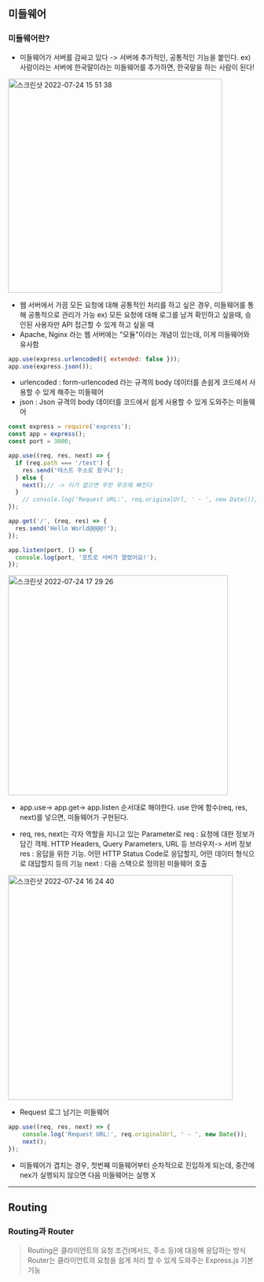 ## 미들웨어

### 미들웨어란?

* 미들웨어가 서버를 감싸고 있다 -> 서버에 추가적인, 공통적인 기능을 붙인다.
   ex) 사람이라는 서버에 한국말이라는 미들웨어를 추가하면, 한국말을 하는 사람이 된다! 

<img width="435" alt="스크린샷 2022-07-24 15 51 38" src="https://user-images.githubusercontent.com/92393851/180650194-9ab36acc-a8ff-477e-9b7e-5aa050a858a0.png">

* 웹 서버에서 가끔 모든 요청에 대해 공통적인 처리를 하고 싶은 경우, 미들웨어를 통해 공통적으로 관리가 가능
  ex) 모든 요청에 대해 로그를 남겨 확인하고 싶을때, 승인된 사용자만 API 접근할 수 있게 하고 싶을 때 
* Apache, Nginx 라는 웹 서버에는 "모듈"이라는 개념이 있는데, 이게 미들웨어와 유사함

```javascript
app.use(express.urlencoded({ extended: false }));
app.use(express.json());
```
 
 * urlencoded : form-urlencoded 라는 규격의 body 데이터를 손쉽게 코드에서 사용할 수 있게 해주는 미들웨어
 * json : Json 규격의 body 데이터를 코드에서 쉽게 사용할 수 있게 도와주는 미들웨어

```javascript
const express = require('express');
const app = express();
const port = 3000;

app.use((req, res, next) => {
  if (req.path === '/test') {
    res.send('테스트 주소로 왔구나');
  } else {
    next();// -> 이거 없으면 무한 루프에 빠진다
  }
    // console.log('Request URL:', req.originalUrl, ' - ', new Date()); // new Date() 를 통해 터미널에 현재 시간이 표시된다. 
});

app.get('/', (req, res) => {
  res.send('Hello World@@@@!');
});

app.listen(port, () => {
  console.log(port, '포트로 서버가 열렸어요!');
});
```

<img width="447" alt="스크린샷 2022-07-24 17 29 26" src="https://user-images.githubusercontent.com/92393851/180654368-746f6d52-dbbd-425e-8c21-08378d7f33ac.png">


* app.use-> app.get-> app.listen 순서대로 해야한다. 
  use 안에 함수(req, res, next)를 넣으면, 미들웨어가 구현된다. 
  
* req, res, next는 각자 역할을 지니고 있는 Parameter로 
  req : 요청에 대한 정보가 담긴 객체. HTTP Headers, Query Parameters, URL 등 브라우저-> 서버 정보
  res : 응답을 위한 기능. 어떤 HTTP Status Code로 응답할지, 어떤 데이터 형식으로 대답할지 등의 기능
  next : 다음 스택으로 정의된 미들웨어 호출
  
<img width="457" alt="스크린샷 2022-07-24 16 24 40" src="https://user-images.githubusercontent.com/92393851/180651509-d83fcba4-c201-433d-b02d-15fb417c59fb.png">

* Request 로그 남기는 미들웨어

```javascript
app.use((req, res, next) => {
    console.log('Request URL:', req.originalUrl, ' - ', new Date());
    next();
});
```

* 미들웨어가 겹치는 경우, 첫번째 미들웨어부터 순차적으로 진입하게 되는데, 중간에 nex가 실행되지 않으면 다음 미들웨어는 실행 X

---

## Routing 

### Routing과 Router
> Routing은 클라이언트의 요청 조건(메서드, 주소 등)에 대응해 응답하는 방식
> Router는 클라이언트의 요청을 쉽게 처리 할 수 있게 도와주는 Express.js 기본 기능



